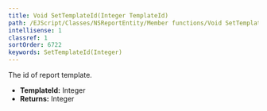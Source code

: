 ```yaml
---
title: Void SetTemplateId(Integer TemplateId)
path: /EJScript/Classes/NSReportEntity/Member functions/Void SetTemplateId(Integer p_0)
intellisense: 1
classref: 1
sortOrder: 6722
keywords: SetTemplateId(Integer)
---
```



The id of report template.



* **TemplateId:** Integer
* **Returns:** Integer


